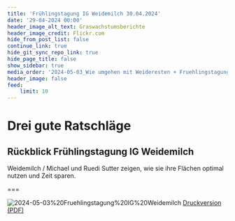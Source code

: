 ```yaml
---
title: 'Frühlingstagung IG Weidemilch 30.04.2024'
date: '29-04-2024 00:00'
header_image_alt_text: Graswachstumsberichte
header_image_credit: Flickr.com
hide_from_post_list: false
continue_link: true
hide_git_sync_repo_link: true
hide_page_title: false
show_sidebar: true
media_order: '2024-05-03_Wie umgehen mit Weideresten + Fruehlingstagung IG Weidemilch.pdf,2024-05-03 Fruehlingstagung IG Weidemilch.jpg'
header_image: false
feed:
    limit: 10
---
```


# Drei gute Ratschläge
## Rückblick Frühlingstagung IG Weidemilch

Weidemilch / Michael und Ruedi Sutter zeigen, wie sie ihre Flächen optimal nutzen und Zeit sparen.

===

![2024-05-03%20Fruehlingstagung%20IG%20Weidemilch](2024-05-03%20Fruehlingstagung%20IG%20Weidemilch.jpg "2024-05-03%20Fruehlingstagung%20IG%20Weidemilch")
[Druckversion (PDF)](2024-05-03_Wie%20umgehen%20mit%20Weideresten%20+%20Fruehlingstagung%20IG%20Weidemilch.pdf)
